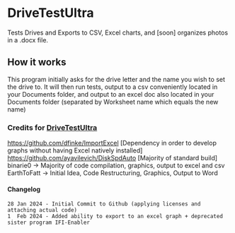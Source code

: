 # DriveTestUltra
 Tests Drives and Exports to CSV, Excel charts, and [soon] organizes photos in a .docx file.
 
## How it works
 This program initially asks for the drive letter and the name you wish to set the drive to. It will then run tests, output to a csv conveniently located in your Documents folder, and output to an excel doc also located in your Documents folder (separated by Worksheet name which equals the new name)
 
### Credits for [DriveTestUltra](https://github.com/binarie0/DriveTestUltra)        
 https://github.com/dfinke/ImportExcel [Dependency in order to develop graphs without having Excel natively installed]    
 https://github.com/ayavilevich/DiskSpdAuto [Majority of standard build]    
 binarie0 -> Majority of code compilation, graphics, output to excel and csv      
 EarthToFatt -> Initial Idea, Code Restructuring, Graphics, Output to Word      
 
#### Changelog
    28 Jan 2024 - Initial Commit to Github (applying licenses and attaching actual code)
    1  Feb 2024 - Added ability to export to an excel graph + deprecated sister program IFI-Enabler
